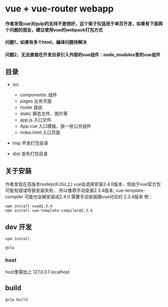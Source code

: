 # vue + vue-router webapp
#### 作者发现vue对gulp的支持不是很好，这个架子仅适用于单页开发，如果有下面两个问题的朋友，建议使用vue的webpack打包方式
#### 问题1，如果有多个html，编译问题待解决
#### 问题2，无法直接在开发目录引入外部的vue组件：node_modules里的vue组件


## 目录
- src
    - components: 组件
    - pages 业务页面
    - router 路由
    - static 静态文件、图片等
    - app.js 入口文件
    - App.vue 入口模板，放一些公共组件
    - index.html 入口页面

- tmp 开发打包目录
- dist 发布打包目录

## 关于安装
作者发现在高版本nodejs(6.0以上) vue会选择安装2.4.0版本，但由于vue官方包可能有错误导致安装失败， 所以推荐手动安装2.3.4版本,
vue-template-compiler 可能也会被安装成2.4.0 需要手动安装跟vue对应的 2.3.4版本
例：

```
npm install vue@2.3.4
npm install vue-template-compiler@2.3.4
```

## dev 开发

```
npm install
```
```
gulp 
```

### host
host里需加上 127.0.0.1 localhost


## build

```
gulp build
```

